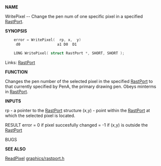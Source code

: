 
**NAME**

WritePixel -- Change the pen num of one specific pixel in a
specified [RastPort](_00AF).

**SYNOPSIS**

```c
    error = WritePixel(  rp, x,  y)
     d0                 a1 D0  D1

    LONG WritePixel( struct RastPort *, SHORT, SHORT );

```
Links: [RastPort](_00AF) 

**FUNCTION**

Changes the pen number of the selected pixel in the specified
[RastPort](_00AF) to that currently specified by PenA, the primary
drawing pen. Obeys minterms in [RastPort](_00AF).

**INPUTS**

rp    - a pointer to the [RastPort](_00AF) structure
(x,y) - point within the [RastPort](_00AF) at which the selected
pixel is located.

RESULT
error = 0 if pixel succesfully changed
= -1 if (x,y) is outside the [RastPort](_00AF)

BUGS

**SEE ALSO**

[ReadPixel](ReadPixel) [graphics/rastport.h](_00AF)
